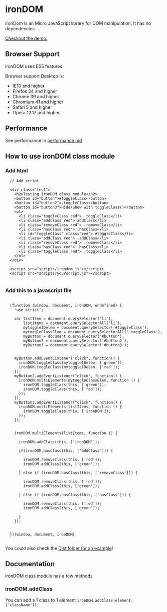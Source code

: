 ironDOM
=======

ironDom is an Micro JavaScript library for DOM manipulation. It has no dependencies.

[Checkout the demo.](http://irondom.github.io/ironDOM-class-module)

## Browser Support
ironDOM uses ES5 features.

Browser support Desktop is:
- IE10 and higher
- Firefox 34 and higher
- Chrome 39 and higher
- Chromium 41 and higher
- Safari 5 and higher
- Opera 12.17 and higher

## Performance

See performance in [performance.md](https://github.com/ironDOM/ironDOM-class-module/blob/master/performance.md)


## How to use ironDOM class module

### Add html
```
  // Add script
        
  <div class="test">
    <h2>Testing ironDOM class module</h2>
    <button id="button">#toggleClass</button>
    <button id="button2">.toggleClass</button>
    <button id="button3">Hide/Show with toggleClass()</button>
    <ol>
      <li class="toggleClass red"> .toggleClass</li>
      <li class="addClass red">.addClass</li>
      <li class="removeClass red"> .removeClass</li>
      <li class="hasClass red"> .hasClass</li>
      <li id="toggleClass" class="red"> #toggleClass</li>
      <li class="addClass red"> .addClass</li>
      <li class="removeClass red"> .removeClass</li>
      <li class="hasClass red"> .hasClass</li>
      <li class="toggleClass red"> .toggleClass</li>
    </ol>
  </div>
  
  <script src="scripts/irondom.js"></script>
  <script src="scripts/yourscript.js"></script>
  
```

### Add this to a javascript file
```

  (function (window, document, ironDOM, undefined) {
    'use strict';
  
    var listItem = document.querySelector('li'),
        listItems = document.querySelectorAll('li'),
        mytoggleIDelem = document.querySelector('#toggleClass'),
        mytoggleClassElem = document.querySelectorAll('.toggleClass'),
        myButton = document.querySelector('#button'),
        myButton2 = document.querySelector('#button2'),
        myButton3 = document.querySelector('#button3');
  
  
    myButton.addEventListener("click", function() {
      ironDOM.toggleClass(mytoggleIDelem, ['green']);
      ironDOM.toggleClass(mytoggleIDelem, ['red']);
    });
    myButton2.addEventListener("click", function() {
      ironDOM.multiElements(mytoggleClassElem, function () {
        ironDOM.toggleClass(this, ['green']);
        ironDOM.toggleClass(this, ['red']);
      });
    });
    myButton3.addEventListener("click", function() {
      ironDOM.multiElements(listItems, function () {
        ironDOM.toggleClass(this, ['ironDOM']);
      });
    });
  
  
    ironDOM.multiElements(listItems, function () {
  
      ironDOM.addClass(this, ['ironDOM']);
  
      if(ironDOM.hasClass(this, ['addClass'])) {
  
        ironDOM.removeClass(this, ['red']);
        ironDOM.addClass(this, ['green']);
  
      } else if (ironDOM.hasClass(this, ['removeClass'])) {
  
        ironDOM.removeClass(this, ['red']);
        ironDOM.addClass(this, ['green']);
  
      } else if (ironDOM.hasClass(this, ['hasClass'])) {
  
        ironDOM.removeClass(this, ['red']);
        ironDOM.addClass(this, ['green']);
  
      }
    });
  
  
  })(window, document, ironDOM);


```

You could also check the [Dist folder for an example](https://github.com/ironDOM/ironDOM-class-module/tree/master/dist)! 


## Documentation

ironDOM class module has a few methods

### ironDOM.addClass

You can add a 1 class to 1 element
`ironDOM.addClass(element, ['className']);`
